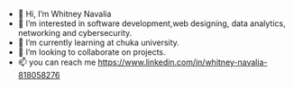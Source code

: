 - 👋 Hi, I’m Whitney Navalia
- 👀 I’m interested in software development,web designing, data analytics, networking and cybersecurity.
- 🌱 I’m currently learning at chuka university.
- 💞️ I’m looking to collaborate on projects.
- 📫 you can reach me https://www.linkedin.com/in/whitney-navalia-818058276

<!---
Whitney2695/Whitney2695 is a ✨ special ✨ repository because its `README.md` (this file) appears on your GitHub profile.
You can click the Preview link to take a look at your changes.
--->
